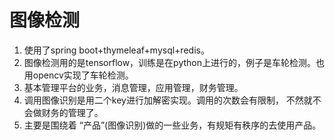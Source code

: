 # 图像检测

1. 使用了spring boot+thymeleaf+mysql+redis。
2. 图像检测用的是tensorflow，训练是在python上进行的，例子是车轮检测。也用opencv实现了车轮检测。
3. 基本管理平台的业务，消息管理，应用管理，财务管理。
4. 调用图像识别是用二个key进行加解密实现。调用的次数会有限制， 不然就不会做财务的管理了。
5. 主要是围绕着  “产品”(图像识别)做的一些业务，有规矩有秩序的去使用产品。


